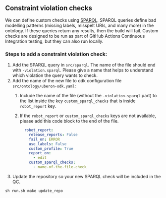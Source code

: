 ## Constraint violation checks

We can define custom checks using [SPARQL](https://www.w3.org/TR/rdf-sparql-query/). SPARQL queries define bad modelling patterns (missing labels, misspelt URIs, and many more) in the ontology. If these queries return any results, then the build will fail. Custom checks are designed to be run as part of GitHub Actions Continuous Integration testing, but they can also run locally.

### Steps to add a constraint violation check:

1. Add the SPARQL query in `src/sparql`. The name of the file should end with `-violation.sparql`. Please give a name that helps to understand which violation the query wants to check.
2. Add the name of the new file to odk configuration file `src/ontology/uberon-odk.yaml`:
    1. Include the name of the file (without the `-violation.sparql` part) to the list inside the key `custom_sparql_checks` that is inside `robot_report` key.
    1. If the `robot_report` or `custom_sparql_checks` keys are not available, please add this code block to the end of the file.

        ``` yaml
          robot_report:
            release_reports: False
            fail_on: ERROR
            use_labels: False
            custom_profile: True
            report_on:
              - edit
            custom_sparql_checks:
              - name-of-the-file-check
        ```
3. Update the repository so your new SPARQL check will be included in the QC.

```shell
sh run.sh make update_repo
```
